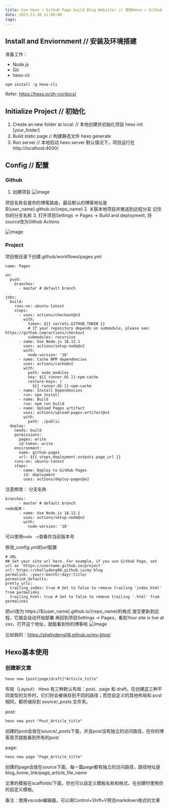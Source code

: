 ```yaml
---
title: Use Hexo + Github Page build Blog Website! // 使用Hexo + Github Page搭建个人博客
date: 2023-11-30 11:00:00
tags:
---
```


## Install and Enviornment // 安装及环境搭建
准备工作：
- Node.js
- Git
- hexo-cli
```
npm install -g hexo-cli
```
Refer: https://hexo.io/zh-cn/docs/
## Initialize Project // 初始化
1. Create an new folder at local: // 本地创建并初始化项目
hexo init [your_folder]
2. Build static page // 构建静态文件
hexo generate
3. Run server // 本地启动
hexo server
默认情况下，项目运行在http://localhost:4000/
## Config // 配置
### Github
1. 创建项目
![image](https://github.com/ShellyDeng08/my-blog/assets/149735476/a5dc9830-695c-4501-a23e-601707a77196)

项目名称会是你的博客路由，最后默认的博客地址是${user_name}.github.io/{repo_name}
2. 关联本地项目并推送到远程分支
记住你的分支名称
3. 打开项目Settings -> Pages -> Build and deployment, 将source改为Github Actions

![image](https://github.com/ShellyDeng08/my-blog/assets/149735476/1f517135-9fde-4d7f-a24a-e135cb147919)

### Project
项目根目录下创建.github/workflows/pages.yml
```
name: Pages

on:
  push:
    branches:
      - master # default branch

jobs:
  build:
    runs-on: ubuntu-latest
    steps:
      - uses: actions/checkout@v3
        with:
          token: ${{ secrets.GITHUB_TOKEN }}
          # If your repository depends on submodule, please see: https://github.com/actions/checkout
          submodules: recursive
      - name: Use Node.js 18.12.1
        uses: actions/setup-node@v2
        with:
          node-version: '18'
      - name: Cache NPM dependencies
        uses: actions/cache@v2
        with:
          path: node_modules
          key: ${{ runner.OS }}-npm-cache
          restore-keys: |
            ${{ runner.OS }}-npm-cache
      - name: Install Dependencies
        run: npm install
      - name: Build
        run: npm run build
      - name: Upload Pages artifact
        uses: actions/upload-pages-artifact@v2
        with:
          path: ./public
  deploy:
    needs: build
    permissions:
      pages: write
      id-token: write
    environment:
      name: github-pages
      url: ${{ steps.deployment.outputs.page_url }}
    runs-on: ubuntu-latest
    steps:
      - name: Deploy to GitHub Pages
        id: deployment
        uses: actions/deploy-pages@v2
```
注意修改：
分支名称
```
branches:
      - master # default branch
node版本：
      - name: Use Node.js 18.12.1
        uses: actions/setup-node@v2
        with:
          node-version: '18'
```
可以使用`node -v`查看你当前版本号

修改_config.yml的url配置
```
# URL
## Set your site url here. For example, if you use GitHub Page, set url as 'https://username.github.io/project'
url: https://shellydeng08.github.io/my-blog
permalink: :year/:month/:day/:title/
permalink_defaults:
pretty_urls:
  trailing_index: true # Set to false to remove trailing 'index.html' from permalinks
  trailing_html: true # Set to false to remove trailing '.html' from permalinks
```
把url改为 https://${user_name}.github.io/{repo_name}的格式
提交更新到远程，它就会自动开始部署
再回到项目Settings -> Pages，看到Your site is live at xxx，打开这个地址，就能看到你的博客啦
![image](https://github.com/ShellyDeng08/my-blog/assets/149735476/d0058a69-c827-4afd-9480-b599534c2451)

比如我的：https://shellydeng08.github.io/my-blog/

## Hexo基本使用
### 创建新文章

```
hexo new [post|page|draft]"Article_title"
```
布局（Layout）
Hexo 有三种默认布局：post、page 和 draft。在创建这三种不同类型的文件时，它们将会被保存到不同的路径；而您自定义的其他布局和 post 相同，都将储存到 source/_posts 文件夹。

post:
```
hexo new post "Post_Article_title"
```
创建的post会放在source/_posts下面，并且post没有独立的访问路径，在你的博客首页就能看到所有的post

page:
```
hexo new page "Page_Article_title"
```
创建的page会放在source下面，每一篇page都有独立的访问路径，路径地址是blog_home_link/page_article_file_name

文章的模板在scaffolds/下面，你也可以自定义模板名称和格式，在创建时使用你的自定义模板。

备注：使用vscode编辑器，可以用Control+Shift+V预览markdown格式的文章
